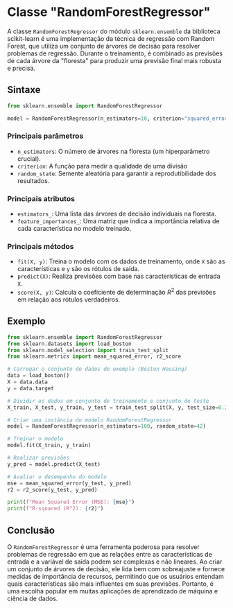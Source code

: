 # Classe "RandomForestRegressor"

A classe `RandomForestRegressor` do módulo `sklearn.ensemble` da biblioteca scikit-learn é uma implementação da técnica de regressão com Random Forest, que utiliza um conjunto de árvores de decisão para resolver problemas de regressão. Durante o treinamento, é combinado as previsões de cada árvore da "floresta" para produzir uma previsão final mais robusta e precisa.

## Sintaxe

```python
from sklearn.ensemble import RandomForestRegressor

model = RandomForestRegressor(n_estimators=10, criterion="squared_error", random_state=0)
```

### Principais parâmetros

- `n_estimators`: O número de árvores na floresta (um hiperparâmetro crucial).
- `criterion`: A função para medir a qualidade de uma divisão
- `random_state`: Semente aleatória para garantir a reprodutibilidade dos resultados.

### Principais atributos

- `estimators_`: Uma lista das árvores de decisão individuais na floresta.
- `feature_importances_`: Uma matriz que indica a importância relativa de cada característica no modelo treinado.

### Principais métodos

- `fit(X, y)`: Treina o modelo com os dados de treinamento, onde `X` são as características e `y` são os rótulos de saída.
- `predict(X)`: Realiza previsões com base nas características de entrada `X`.
- `score(X, y)`: Calcula o coeficiente de determinação $R^2$ das previsões em relação aos rótulos verdadeiros.

## Exemplo

```python
from sklearn.ensemble import RandomForestRegressor
from sklearn.datasets import load_boston
from sklearn.model_selection import train_test_split
from sklearn.metrics import mean_squared_error, r2_score

# Carregar o conjunto de dados de exemplo (Boston Housing)
data = load_boston()
X = data.data
y = data.target

# Dividir os dados em conjunto de treinamento e conjunto de teste
X_train, X_test, y_train, y_test = train_test_split(X, y, test_size=0.2, random_state=42)

# Criar uma instância do modelo RandomForestRegressor
model = RandomForestRegressor(n_estimators=100, random_state=42)

# Treinar o modelo
model.fit(X_train, y_train)

# Realizar previsões
y_pred = model.predict(X_test)

# Avaliar o desempenho do modelo
mse = mean_squared_error(y_test, y_pred)
r2 = r2_score(y_test, y_pred)

print(f"Mean Squared Error (MSE): {mse}")
print(f"R-squared (R^2): {r2}")
```

## Conclusão

O `RandomForestRegressor` é uma ferramenta poderosa para resolver problemas de regressão em que as relações entre as características de entrada e a variável de saída podem ser complexas e não lineares. Ao criar um conjunto de árvores de decisão, ele lida bem com sobreajuste e fornece medidas de importância de recursos, permitindo que os usuários entendam quais características são mais influentes em suas previsões. Portanto, é uma escolha popular em muitas aplicações de aprendizado de máquina e ciência de dados.
